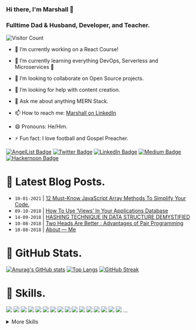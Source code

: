 ### Hi there, I'm Marshall 👋

### Fulltime Dad & Husband, Developer, and Teacher.
![Visitor Count](https://profile-counter.glitch.me/uimarshall/count.svg)

<!--
**uimarshall/uimarshall** is a ✨ _special_ ✨ repository because its `README.md` (this file) appears on your GitHub profile.

Here are some ideas to get you started:-->

- 🔭 I’m currently working on a React Course!
- 🌱 I’m currently learning everything DevOps, Serverless and Microservices 🤔
- 👯 I’m looking to collaborate on Open Source projects.
- 🤔 I’m looking for help with content creation.
- 💬 Ask me about anything MERN Stack.
- 📫 How to reach me: [Marshall on LinkedIn](https://www.linkedin.com/in/marshall-akpan/)

- 😄 Pronouns: He/Him.
- ⚡ Fun fact: I love football and Gospel Preacher.

[![AngelList Badge](https://img.shields.io/badge/AngelList-Profile-informational?style=flat&logo=angellist&logoColor=white&color=1CA2F1)](https://angel.co/u/marshall-akpan)
[![Twitter Badge](https://img.shields.io/badge/Twitter-Profile-informational?style=flat&logo=twitter&logoColor=white&color=1CA2F1)](https://twitter.com/uimarshall)
[![LinkedIn Badge](https://img.shields.io/badge/LinkedIn-Profile-informational?style=flat&logo=linkedin&logoColor=white&color=0D76A8)](https://www.linkedin.com/in/marshall-akpan/)
[![Medium Badge](https://img.shields.io/badge/Medium-Profile-informational?style=flat&logo=medium&logoColor=white&color=black)](https://uimarshall.medium.com/)
[![Hackernoon Badge](https://img.shields.io/badge/Hackernoon-Profile-informational?style=flat&logo=hackernoon&logoColor=white&color=black)](https://hackernoon.com/u/uimarshall)

# 📩 Latest Blog Posts.
<!-- BLOG-POST-LIST:START -->
- `10-01-2021` | [12 Must-Know JavaScript Array Methods To Simplify Your Code.](https://medium.com/@uimarshall/12-must-know-javascript-array-methods-to-simplify-your-code-440451c83f38?source=rss-7a35251408cc------2)  
- `09-10-2018` | [How To Use ‘Views’ In Your Applications Database](https://medium.com/@uimarshall/how-to-use-views-in-your-applications-database-fd1744f952bf?source=rss-7a35251408cc------2)  
- `14-09-2018` | [HASHING TECHNIQUE IN DATA STRUCTURE DEMYSTIFIED](https://medium.com/@uimarshall/hashing-technique-in-data-structure-demystified-f0670120f751?source=rss-7a35251408cc------2)  
- `10-08-2018` | [Two Heads Are Better : Advantages of Pair Programming](https://medium.com/@uimarshall/two-heads-are-better-advantages-of-pair-programming-d755b70ff98a?source=rss-7a35251408cc------2)  
- `10-08-2018` | [About — Me](https://medium.com/@uimarshall/about-me-faf8d7b0e042?source=rss-7a35251408cc------2)  

<!-- BLOG-POST-LIST:END -->

# :rocket: GitHub Stats.

[![Anurag's GitHub stats](https://github-readme-stats.vercel.app/api?username=uimarshall&count_private=true&show_icons=true&theme=radical)](https://github.com/uimarshall/github-readme-stats)
[![Top Langs](https://github-readme-stats.vercel.app/api/top-langs/?username=uimarshall&theme=cobalt)](https://github.com/uimarshall/github-readme-stats)
[![GitHub Streak](https://github-readme-streak-stats.herokuapp.com/?user=DenverCoder1&theme=dark)](https://github.com/uimarshall/github-readme-streak-stats)

# 🦾 Skills.


![](https://img.shields.io/badge/Code-JavaScript-informational?style=flat&logo=javascript&logoColor=white&color=4AB197)
![](https://img.shields.io/badge/Code-NodeJs-informational?style=flat&logo=Nodejs&logoColor=white&color=4AB197)
![](https://img.shields.io/badge/Code-Express-informational?style=flat&logo=express&logoColor=white&color=4AB197)
![](https://img.shields.io/badge/Code-React-informational?style=flat&logo=react&logoColor=white&color=4AB197)
![](https://img.shields.io/badge/Code-MongoDb-informational?style=flat&logo=Mongodb&logoColor=white&color=4AB197)
![](https://img.shields.io/badge/Code-Redux-informational?style=flat&logo=redux&logoColor=white&color=4AB197)
![](https://img.shields.io/badge/Code-TypeScript-informational?style=flat&logo=typescript&logoColor=white&color=4AB197)
![](https://img.shields.io/badge/Code-MySQL-informational?style=flat&logo=mysql&logoColor=white&color=4AB197)
![](https://img.shields.io/badge/Code-PostgreSQL-informational?style=flat&logo=PostgreSQL&logoColor=white&color=4AB197)
![](https://img.shields.io/badge/Code-Ruby-informational?style=flat&logo=ruby&logoColor=white&color=4AB197)
![](https://img.shields.io/badge/Code-RoR-informational?style=flat&logo=rubyonrails&logoColor=white&color=4AB197)
![](https://img.shields.io/badge/Code-Firebase-informational?style=flat&logo=firebase&logoColor=white&color=4AB197)
![](https://img.shields.io/badge/Code-Flutter-informational?style=flat&logo=flutter&logoColor=white&color=4AB197)
![](https://img.shields.io/badge/Code-NextJs-informational?style=flat&logo=nextjs&logoColor=white&color=4AB197)
![](https://img.shields.io/badge/Code-Gatsby-informational?style=flat&logo=gatsby&logoColor=white&color=4AB197)
![](https://img.shields.io/badge/Code-Flutter-informational?style=flat&logo=flutter&logoColor=white&color=4AB197)
...

<details>
<summary>More Skills</summary>

[](https://img.shields.io/badge/Style-CSS-informational?style=flat&logo=css3&logoColor=white&color=4AB197)
![](https://img.shields.io/badge/Style-Tailwind-informational?style=flat&logo=Tailwind-CSS&logoColor=white&color=4AB197)
![](https://img.shields.io/badge/Style-Sass-informational?style=flat&logo=Sass&logoColor=white&color=4AB197)
![](https://img.shields.io/badge/Code-Materializecss-informational?style=flat&logo=materialui&logoColor=white&color=4AB197)
...

<br>

![](https://img.shields.io/badge/Test-Jasmine-informational?style=flat&logo=Jasmine&logoColor=white&color=4AB197)
![](https://img.shields.io/badge/Test-Jest-informational?style=flat&logo=jest&logoColor=white&color=4AB197)
![](https://img.shields.io/badge/Test-Mocha-informational?style=flat&logo=Mocha&logoColor=white&color=4AB197)
![](https://img.shields.io/badge/Test-Cypress-informational?style=flat&logo=Cypress&logoColor=white&color=4AB197)
![](https://img.shields.io/badge/Test-RSpec-informational?style=flat&logo=Rspec&logoColor=white&color=4AB197)

<br>

![](https://img.shields.io/badge/Tools-Docker-informational?style=flat&logo=docker&logoColor=white&color=4AB197)
![](https://img.shields.io/badge/Tools-Pivotal-informational?style=flat&logo=Pivotal-Tracker&logoColor=white&color=4AB197)
![](https://img.shields.io/badge/Tools-NGINX-informational?style=flat&logo=nginx&logoColor=white&color=4AB197)
![](https://img.shields.io/badge/Tools-Netlify-informational?style=flat&logo=netlify&logoColor=white&color=4AB197)
![](https://img.shields.io/badge/Tools-Heroku-informational?style=flat&logo=heroku&logoColor=white&color=4AB197)
![](https://img.shields.io/badge/Tools-Kubernetes-informational?style=flat&logo=kubernetes&logoColor=white&color=4AB197)
![](https://img.shields.io/badge/Tools-NPM-informational?style=flat&logo=npm&logoColor=white&color=4AB197)
![](https://img.shields.io/badge/Tools-Postman-informational?style=flat&logo=Postman&logoColor=white&color=4AB197)
![](https://img.shields.io/badge/Tools-GitHub-informational?style=flat&logo=GitHub&logoColor=white&color=4AB197)
![](https://img.shields.io/badge/Tools-GitLab-informational?style=flat&logo=GitLab&logoColor=white&color=4AB197)
![](https://img.shields.io/badge/Tools-Jira-informational?style=flat&logo=Jira-Software&logoColor=white&color=4AB197)
![](https://img.shields.io/badge/Tools-Trello-informational?style=flat&logo=Trello&logoColor=white&color=4AB197)

</details>



